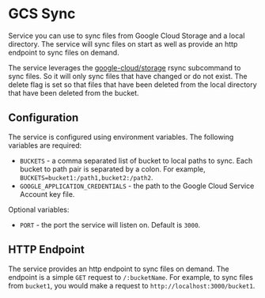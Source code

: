 # GCS Sync

Service you can use to sync files from Google Cloud Storage and a local directory.  The service will sync files on start as well as provide an http endpoint to sync files on demand.  

The service leverages the [google-cloud/storage](https://www.npmjs.com/package/@google-cloud/storage) rsync subcommand to sync files.  So it will only sync files that have changed or do not exist.  The delete flag is set so that files that have been deleted from the local directory that have been deleted from the bucket.

## Configuration

The service is configured using environment variables.  The following variables are required:

- `BUCKETS` - a comma separated list of bucket to local paths to sync.  Each bucket to path pair is separated by a colon.  For example, `BUCKETS=bucket1:/path1,bucket2:/path2`.
- `GOOGLE_APPLICATION_CREDENTIALS` - the path to the Google Cloud Service Account key file.

Optional variables:

- `PORT` - the port the service will listen on.  Default is `3000`.

## HTTP Endpoint

The service provides an http endpoint to sync files on demand.  The endpoint is a simple `GET` request to `/:bucketName`. For example, to sync files from `bucket1`, you would make a request to `http://localhost:3000/bucket1`.